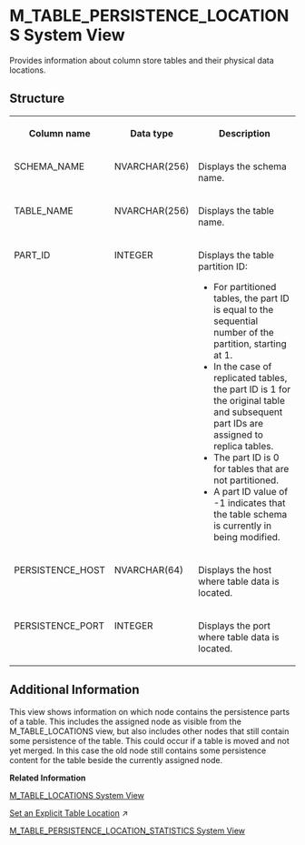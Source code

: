 <!-- loio20c67e7875191014a84fa76c9f7b6ae3 -->

# M\_TABLE\_PERSISTENCE\_LOCATIONS System View

Provides information about column store tables and their physical data locations.



<a name="loio20c67e7875191014a84fa76c9f7b6ae3___m__t_a_b_l_e__p_e_r_s_i_s_t_e_n_c_e__l_o_c_a_t_i_o_n_s_1struct_M_TABLE_PERSISTENCE_LOCATIONS"/>

## Structure


<table>
<tr>
<th valign="top">

Column name

</th>
<th valign="top">

Data type

</th>
<th valign="top">

Description

</th>
</tr>
<tr>
<td valign="top">

SCHEMA\_NAME

</td>
<td valign="top">

NVARCHAR\(256\)

</td>
<td valign="top">

Displays the schema name.

</td>
</tr>
<tr>
<td valign="top">

TABLE\_NAME

</td>
<td valign="top">

NVARCHAR\(256\)

</td>
<td valign="top">

Displays the table name.

</td>
</tr>
<tr>
<td valign="top">

PART\_ID

</td>
<td valign="top">

INTEGER

</td>
<td valign="top">

Displays the table partition ID:

-   For partitioned tables, the part ID is equal to the sequential number of the partition, starting at 1.
-   In the case of replicated tables, the part ID is 1 for the original table and subsequent part IDs are assigned to replica tables.
-   The part ID is 0 for tables that are not partitioned.
-   A part ID value of -1 indicates that the table schema is currently in being modified.



</td>
</tr>
<tr>
<td valign="top">

PERSISTENCE\_HOST

</td>
<td valign="top">

NVARCHAR\(64\)

</td>
<td valign="top">

Displays the host where table data is located.

</td>
</tr>
<tr>
<td valign="top">

PERSISTENCE\_PORT

</td>
<td valign="top">

INTEGER

</td>
<td valign="top">

Displays the port where table data is located.

</td>
</tr>
</table>



<a name="loio20c67e7875191014a84fa76c9f7b6ae3___m__t_a_b_l_e__p_e_r_s_i_s_t_e_n_c_e__l_o_c_a_t_i_o_n_s_1fulldesc_M_TABLE_PERSISTENCE_LOCATIONS"/>

## Additional Information

This view shows information on which node contains the persistence parts of a table. This includes the assigned node as visible from the M\_TABLE\_LOCATIONS view, but also includes other nodes that still contain some persistence of the table. This could occur if a table is moved and not yet merged. In this case the old node still contains some persistence content for the table beside the currently assigned node.

**Related Information**  


[M\_TABLE\_LOCATIONS System View](m-table-locations-system-view-20c65d5.md "Provides information about tables and their logical location. Physical locations are shown in M_TABLE_PERSISTENCE_LOCATIONS.")

[Set an Explicit Table Location](https://help.sap.com/viewer/f9c5015e72e04fffa14d7d4f7267d897/2024_3_QRC/en-US/d4a2e245a0f74edaa98e47599facf1a4.html "You can set an explicit table location with SQL commands.") :arrow_upper_right:

[M\_TABLE\_PERSISTENCE\_LOCATION\_STATISTICS System View](m-table-persistence-location-statistics-system-view-2d7c695.md "Provides persistence storage statistics for tables partitions and services.")

